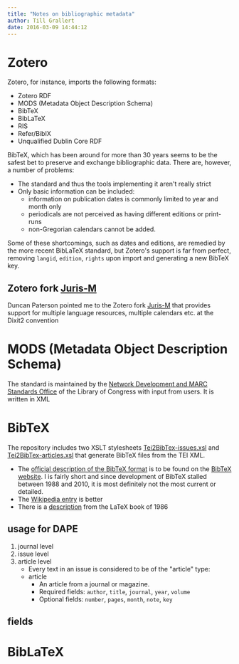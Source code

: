 ```yaml
---
title: "Notes on bibliographic metadata"
author: Till Grallert
date: 2016-03-09 14:44:12
---
```


# Zotero

Zotero, for instance, imports the following formats:

- Zotero RDF
- MODS (Metadata Object Description Schema)
- BibTeX
- BibLaTeX
- RIS
- Refer/BibIX
- Unqualified Dublin Core RDF

BibTeX, which has been around for more than 30 years seems to be the safest bet to preserve and exchange bibliographic data. There are, however, a number of problems:

- The standard and thus the tools implementing it aren't really strict
- Only basic information can be included: 
    + information on publication dates is commonly limited to year and month only
    + periodicals are not perceived as having different editions or print-runs
    + non-Gregorian calendars cannot be added.

Some of these shortcomings, such as dates and editions, are remedied by the more recent BibLaTeX standard, but Zotero's support is far from perfect, removing `langid`, `edition`, `rights` upon import and generating a new BibTeX key. 

## Zotero fork [Juris-M](https://juris-m.github.io/)

Duncan Paterson pointed me to the Zotero fork [Juris-M](https://juris-m.github.io/) that provides support for multiple language resources, multiple calendars etc. at the Dixit2 convention

# MODS (Metadata Object Description Schema)

The standard is maintained by the [Network Development and MARC Standards Office](http://www.loc.gov/marc/ndmso.html) of the Library of Congress with input from users.
It is written in XML

# BibTeX

The repository includes two XSLT stylesheets [Tei2BibTex-issues.xsl](xslt/Tei2BibTex-issues.xsl) and [Tei2BibTex-articles.xsl](xslt/Tei2BibTex-articles.xsl) that generate BibTeX files from the TEI XML.

- The [official description of the BibTeX format](http://www.bibtex.org/Format/) is to be found on the [BibTeX website](). I is fairly short and since development of BibTeX stalled between 1988 and 2010, it is most definitely not the most current or detailed.
- The [Wikipedia entry](https://en.wikipedia.org/wiki/BibTeX) is better 
- There is a [description](http://www.openoffice.org/bibliographic/bibtex-defs.html) from the LaTeX book of 1986

## usage for DAPE

1. journal level
2. issue level
3. article level
    + Every text in an issue is considered to be of the "article" type:
    + article
        * An article from a journal or magazine.
        * Required fields: `author`, `title`, `journal`, `year`, `volume`
        * Optional fields: `number`, `pages`, `month`, `note`, `key` 

## fields

# BibLaTeX